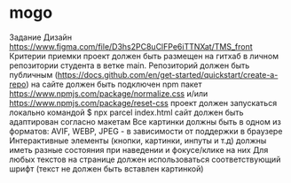 # mogo
Задание 
Дизайн
https://www.figma.com/file/D3hs2PC8uClFPe6iTTNXat/TMS_front
Критерии приемки
проект должен быть размещен на гитхаб в личном репозитории студента в ветке main. Репозиторий должен быть публичным (https://docs.github.com/en/get-started/quickstart/create-a-repo)
на сайте должен быть подключен npm пакет https://www.npmjs.com/package/normalize.css и/или https://www.npmjs.com/package/reset-css
проект должен запускаться локально командой $ npx parcel index.html
сайт должен быть адаптирован согласно макетам
Все картинки должны быть в одном из форматов: AVIF, WEBP, JPEG - в зависимости от поддержки в браузере
Интерактивные элементы (кнопки, картинки, инпуты и т.д) должны иметь разные состояния при наведении и фокусе/клике на них
Для любых текстов на странице должен использоваться соответствующий шрифт (текст не должен быть вставлен картинкой)

